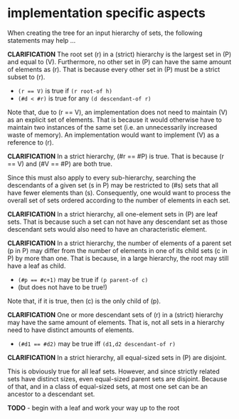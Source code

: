 
<!-- ======================================================================= -->
# implementation specific aspects

When creating the tree for an input hierarchy of sets,
the following statements may help ...

**CLARIFICATION**
The root set (r) in a (strict) hierarchy is the largest set in (P) and equal to
(V). Furthermore, no other set in (P) can have the same amount of elements as
(r). That is because every other set in (P) must be a strict subset to (r).

* `(r == V)` is true if `(r root-of h)`
* `(#d < #r)` is true for any `(d descendant-of r)`

Note that, due to (r == V), an implementation does not need to maintain (V)
as an explicit set of elements. That is because it would otherwise have to
maintain two instances of the same set (i.e. an unnecessarily increased waste
of memory). An implementation would want to implement (V) as a reference to (r).

**CLARIFICATION**
In a strict hierarchy, (#r == #P) is true.
That is because (r == V) and (#V == #P) are both true.

Since this must also apply to every sub-hierarchy, searching the descendants
of a given set (s in P) may be restricted to (#s) sets that all have fewer
elements than (s). Consequently, one would want to process the overall set
of sets ordered according to the number of elements in each set.

**CLARIFICATION**
In a strict hierarchy, all one-element sets in (P) are leaf sets. That is
because such a set can not have any descendant set as those descendant sets
would also need to have an characteristic element.

**CLARIFICATION**
In a strict hierarchy, the number of elements of a parent set (p in P) may
differ from the number of elements in one of its child sets (c in P) by more
than one. That is because, in a large hierarchy, the root may still have a
leaf as child.

* `(#p == #c+1)` may be true if `(p parent-of c)`
* (but does not have to be true!)

Note that, if it is true, then (c) is the only child of (p).

**CLARIFICATION**
One or more descendant sets of (r) in a (strict) hierarchy may have the same
amount of elements. That is, not all sets in a hierarchy need to have distinct
amounts of elements.

* `(#d1 == #d2)` may be true iff `(d1,d2 descendant-of r)`

**CLARIFICATION**
In a strict hierarchy, all equal-sized sets in (P) are disjoint.

This is obviously true for all leaf sets. However, and since strictly related
sets have distinct sizes, even equal-sized parent sets are disjoint. Because
of that, and in a class of equal-sized sets, at most one set can be an ancestor
to a descendant set.

<!-- ======================================================================= -->

**TODO** - begin with a leaf and work your way up to the root
